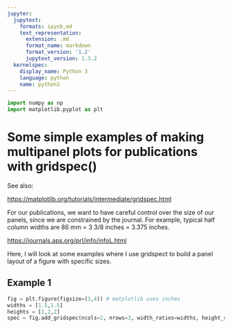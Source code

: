 ```yaml
---
jupyter:
  jupytext:
    formats: ipynb,md
    text_representation:
      extension: .md
      format_name: markdown
      format_version: '1.2'
      jupytext_version: 1.3.2
  kernelspec:
    display_name: Python 3
    language: python
    name: python3
---
```


```python
import numpy as np
import matplotlib.pyplot as plt
```

# Some simple examples of making multipanel plots for publications with gridspec()

See also: 

https://matplotlib.org/tutorials/intermediate/gridspec.html

For our publications, we want to have careful control over the size of our panels, since we are constrained by the journal. For example, typical half column widths are 86 mm = 3 3/8 inches = 3.375 inches.

https://journals.aps.org/prl/info/infoL.html

Here, I will look at some examples where I use gridspect to build a panel layout of a figure with specific sizes.


## Example 1

```python
fig = plt.figure(figsize=(3,4)) # matplotlib uses inches
widths = [1.5,1.5]
heights = [1,2,2]
spec = fig.add_gridspec(ncols=2, nrows=3, width_ratios=widths, height_ratios=heights)
```

```python

```

